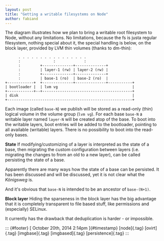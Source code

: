 ```yaml
---
layout: post
title: "Getting a writable filesystems on Node"
author: fabiand
---
```




The diagram illustrates how we plan to bring a writable root filesystem
to Node, without any limitations. No limitations, because the fs is
justa regular filesystem, nothing special about it, the special handling
is below, on the block layer, provided by LVM thin volumes (thanks to
dm-thin):

          . . . . . . . . . . . . . . . . 
          :               :             :   
          :         +--------------+--------------+
          :         | layer-1 (rw) | layer-2 (rw) |
          :         +--------------+--------------+
          :         | base-1 (ro)  | base-2 (ro)  |
    +------------+  +--------------+--------------+-----------+
    | bootloader |  | lvm vg                                  |   
    +------------+--+-----------------------------------------+
    | disk                                                    |   
    +---------------------------------------------------------+

Each image (called `base-N`) we publish will be stored as a read-only
(thin) logical volume in the volume group (`lvm vg`). For each base
`base-N` a writable layer named `layer-N` will be created atop of the
base. To boot into the writable layers, boot entries will be added to
the bootloader, pointing to all available (writable) layers. There is no
possibility to boot into the read-only bases.

**State** If modifying/customizing of a layer is interpreted as the
state of a base, then migrating the custom configuration between layers
(i.e. migrating the changes to from an old to a new layer), can be
called persisting the state of a base.

Apparently there are many ways how the state of a base can be persisted.
It has been discussed and will be discussed, yet it is not clear what
the *Königsweg* is.

And it's obvious that `base-N` is intended to be an ancestor of
`base-(N+1)`.

**Block layer** Hiding the sparseness in the block layer has the big
advantage that it is completely transparent to file based stuff, like
permissions and (especially) SELinux.

It currently has the drawback that deduplication is harder - or
impossible.

::: {#footer}
[ October 20th, 2014 2:14pm ]{#timestamp} [node]{.tag} [ovirt]{.tag}
[imgbase]{.tag} [imgbased]{.tag} [persistence]{.tag}
:::
